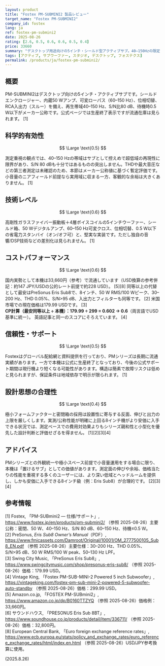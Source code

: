 ```yaml
---
layout: product
title: "Fostex PM-SUBMINI2 製品レビュー"
target_name: "Fostex PM-SUBMINI2"
company_id: fostex
lang: ja
ref: fostex-pm-submini2
date: 2025-08-26
rating: [2.6, 0.5, 0.6, 0.6, 0.5, 0.4]
price: 33660
summary: "デスクトップ用途向けの5インチ・シールド型アクティブサブ。40–150Hzの限定的な帯域と平凡な数値（メーカー公称）で、より強力かつ安価な8インチ勢に押されます"
tags: [アクティブ, サブウーファー, スタジオ, デスクトップ, フォステクス]
permalink: /products/ja/fostex-pm-submini2/
---
```

## 概要

PM-SUBMINI2はデスクトップ向けの5インチ・アクティブサブです。シールドエンクロージャー、内蔵50 Wアンプ、可変ローパス（60–150 Hz）、位相切替、RCA入出力（スルー）を備え、再生帯域40–150 Hz、S/N比80 dB、待機時0.5 W以下がメーカー公称です。公式ページでは生産終了表示ですが流通在庫は見られます。 [1]

## 科学的有効性

$$ \Large \text{0.5} $$

測定重視の観点では、40–150 Hzの帯域はサブとして控えめで超低域の再現性に限界があり、S/N 80 dBも十分ではあるものの突出しません。THDや最大音圧などの第三者測定は未確認のため、本節はメーカー公称値に基づく暫定評価です。小音量のニアフィールド前提なら実用域に収まる一方、客観的な余裕は大きくありません。 [1]

## 技術レベル

$$ \Large \text{0.6} $$

高剛性ガラスファイバー振動板＋4層ボイスコイルの5インチウーファー、シールド箱、50 Wデジタルアンプ、60–150 Hz可変クロス、位相切替、0.5 W以下の省電力スタンバイ（オン/オフ可）と、堅実な実装です。ただし独自の音響/DSP技術などの差別化は見られません。 [1]

## コストパフォーマンス

$$ \Large \text{0.6} $$

国内実勢として本機は33,660円（参考）で流通しています（USD換算の参考併記：約147 JPY/USDの公的レート前提で約228 USD）。 [5][8] 同等以上の代替として最安はPreSonus Eris Sub8で、8インチ、50 W RMS/100 Wピーク、30–200 Hz、THD 0.05%、S/N>95 dB、入出力とフィルターも同等です。 [2] 米国市場での現在価格は179.99 USDです。 [3]  
**CP計算（最安同等以上 ÷ 本機）：179.99 ÷ 299 = 0.602 → 0.6**（両言語でUSD基準に統一）。 英語記事と同一のスコアにそろえています。 [4]

## 信頼性・サポート

$$ \Large \text{0.5} $$

Fostexはグローバル配給網と資料提供を行っており、PMシリーズは長期に流通実績があります。一方で本機は公式に生産終了となっており、今後の公式サポート期間は現行機より短くなる可能性があります。構造は簡素で故障リスクは低めと見られますが、保証条件は地域依存で明示が限られます。 [1]

## 設計思想の合理性

$$ \Large \text{0.4} $$

極小フォームファクターと密閉箱の採用は設置性に寄与する反面、伸びと出力の上限を厳しくします。実測/公称性能が明確に上回る8インチ機がより安価に入手できる状況では、測定ベースでの費用対効果よりもシリーズ親和性と小型化を優先した設計判断と評価せざるを得ません。 [1][2][3][4]

## アドバイス

PMシリーズとの外観統一や極小スペース前提で小音量運用をする場合に限り、本機は「置けるサブ」としての価値があります。測定面の伸びや余裕、価格当たりの性能を重視する多くのユーザーには、より深い低域とヘッドルームを提供し、しかも安価に入手できる8インチ級（例：Eris Sub8）が合理的です。 [2][3][4]

## 参考情報

[1] Fostex, 「PM-SUBmini2 — 仕様/サポート」, https://www.fostex.jp/en/products/pm-submini2/ （参照 2025-08-26）主要公称：密閉、50 W、40–150 Hz、S/N 80 dB、60–150 Hz、待機≤0.5 W。  
[2] PreSonus, *Eris Sub8 Owner’s Manual*（PDF）, https://www.fmicassets.com/Damroot/Original/10001/OM_2777500105_Sub8_EN.pdf （参照 2025-08-26）主要仕様：30–200 Hz、THD 0.05%、S/N>95 dB、50 W RMS/100 W peak、50–130 Hz LPF。  
[3] Swing City Music, 「PreSonus Eris Sub8」, https://www.swingcitymusic.com/shop/presonus-eris-sub8/ （参照 2025-08-26）価格：179.99 USD。  
[4] Vintage King, 「Fostex PM-SUB-MINI-2 Powered 5 inch Subwoofer」, https://vintageking.com/fostex-pm-sub-mini-2-powered-5-subwoofer-auto-standby （参照 2025-08-26）価格：299.99 USD。  
[5] Amazon.co.jp, 「FOSTEX PM-SUBmini2」, https://www.amazon.co.jp/dp/B0160TTZYQ （参照 2025-08-26）価格例：33,660円。  
[6] サウンドハウス, 「PRESONUS Eris Sub 8BT」, https://www.soundhouse.co.jp/products/detail/item/336711/ （参照 2025-08-26）価格：32,800円。  
[8] European Central Bank, 「Euro foreign exchange reference rates」, https://www.ecb.europa.eu/stats/policy_and_exchange_rates/euro_reference_exchange_rates/html/index.en.html （参照 2025-08-26）USD/JPY参考換算に使用。

(2025.8.26)

